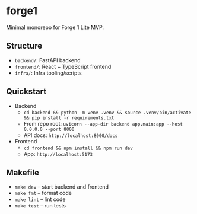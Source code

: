 # forge1

Minimal monorepo for Forge 1 Lite MVP.

## Structure
- `backend/`: FastAPI backend
- `frontend/`: React + TypeScript frontend
- `infra/`: Infra tooling/scripts

## Quickstart
- Backend
  - `cd backend && python -m venv .venv && source .venv/bin/activate && pip install -r requirements.txt`
  - From repo root: `uvicorn --app-dir backend app.main:app --host 0.0.0.0 --port 8000`
  - API docs: `http://localhost:8000/docs`
- Frontend
  - `cd frontend && npm install && npm run dev`
  - App: `http://localhost:5173`

## Makefile
- `make dev` – start backend and frontend
- `make fmt` – format code
- `make lint` – lint code
- `make test` – run tests
